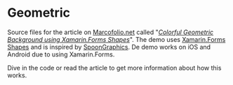 # Geometric

Source files for the article on [Marcofolio.net](https://www.marcofolio.net/) called "[*Colorful Geometric Background using Xamarin.Forms Shapes*](https://marcofolio.net/geometric-xamarin-forms-shapes/)". The demo uses [Xamarin.Forms Shapes](https://docs.microsoft.com/en-us/xamarin/xamarin-forms/user-interface/shapes/) and is inspired by [SpoonGraphics](https://blog.spoongraphics.co.uk/tutorials/how-to-create-a-colourful-geometric-pattern-in-illustrator). De demo works on iOS and Android due to using Xamarin.Forms.

Dive in the code or read the article to get more information about how this works.